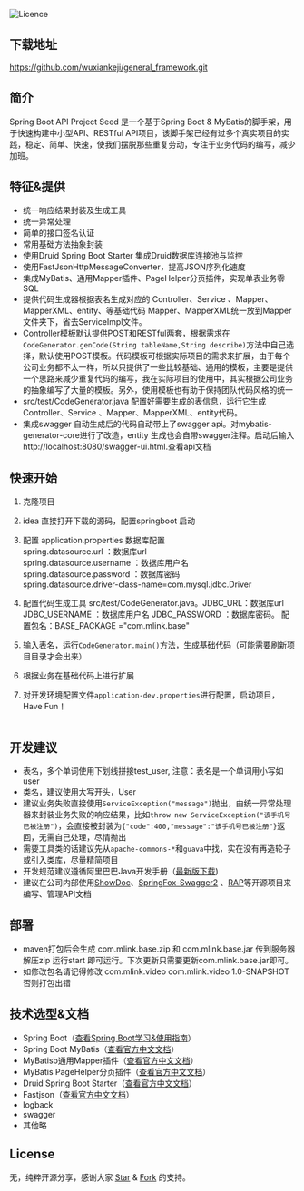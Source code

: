 ![Licence](https://img.shields.io/badge/licence-none-green.svg)

## 下载地址
https://github.com/wuxiankeji/general_framework.git

## 简介
Spring Boot API Project Seed 是一个基于Spring Boot & MyBatis的脚手架，用于快速构建中小型API、RESTful API项目，该脚手架已经有过多个真实项目的实践，稳定、简单、快速，使我们摆脱那些重复劳动，专注于业务代码的编写，减少加班。


## 特征&提供
- 统一响应结果封装及生成工具
- 统一异常处理
- 简单的接口签名认证
- 常用基础方法抽象封装
- 使用Druid Spring Boot Starter 集成Druid数据库连接池与监控
- 使用FastJsonHttpMessageConverter，提高JSON序列化速度
- 集成MyBatis、通用Mapper插件、PageHelper分页插件，实现单表业务零SQL
- 提供代码生成器根据表名生成对应的 Controller、Service 、Mapper、MapperXML、entity、等基础代码 Mapper、MapperXML统一放到Mapper文件夹下，省去ServiceImpl文件。
- Controller模板默认提供POST和RESTful两套，根据需求在```CodeGenerator.genCode(String tableName,String describe)```方法中自己选择，默认使用POST模板。代码模板可根据实际项目的需求来扩展，由于每个公司业务都不太一样，所以只提供了一些比较基础、通用的模板，主要是提供一个思路来减少重复代码的编写，我在实际项目的使用中，其实根据公司业务的抽象编写了大量的模板。另外，使用模板也有助于保持团队代码风格的统一
- src/test/CodeGenerator.java  配置好需要生成的表信息，运行它生成 Controller、Service 、Mapper、MapperXML、entity代码。
- 集成swagger 自动生成后的代码自动带上了swagger api。对mybatis-generator-core进行了改造，entity 生成也会自带swagger注释。启动后输入http://localhost:8080/swagger-ui.html.查看api文档

## 快速开始
1. 克隆项目 <br>
2. idea 直接打开下载的源码，配置springboot 启动<br>
3. 配置 application.properties 数据库配置 <br>
   spring.datasource.url       ：数据库url<br>
   spring.datasource.username  ：数据库用户名<br>
   spring.datasource.password  ：数据库密码<br>
   spring.datasource.driver-class-name=com.mysql.jdbc.Driver<br>

4. 配置代码生成工具 src/test/CodeGenerator.java。JDBC_URL：数据库url  JDBC_USERNAME ：数据库用户名  JDBC_PASSWORD ：数据库密码。 配置包名：BASE_PACKAGE ="com.mlink.base"<br>
5. 输入表名，运行```CodeGenerator.main()```方法，生成基础代码（可能需要刷新项目目录才会出来）<br>
6. 根据业务在基础代码上进行扩展<br>
7. 对开发环境配置文件```application-dev.properties```进行配置，启动项目，Have Fun！<br>
 
## 开发建议
- 表名，多个单词使用下划线拼接test_user, 注意：表名是一个单词用小写如 user
- 类名，建议使用大写开头，User
- 建议业务失败直接使用```ServiceException("message")```抛出，由统一异常处理器来封装业务失败的响应结果，比如```throw new ServiceException("该手机号已被注册")```，会直接被封装为```{"code":400,"message":"该手机号已被注册"}```返回，无需自己处理，尽情抛出
- 需要工具类的话建议先从```apache-commons-*```和```guava```中找，实在没有再造轮子或引入类库，尽量精简项目
- 开发规范建议遵循阿里巴巴Java开发手册（[最新版下载](https://github.com/lihengming/java-codes/blob/master/shared-resources/%E9%98%BF%E9%87%8C%E5%B7%B4%E5%B7%B4Java%E5%BC%80%E5%8F%91%E6%89%8B%E5%86%8CV1.3.0.pdf))
- 建议在公司内部使用[ShowDoc](https://github.com/star7th/showdoc)、[SpringFox-Swagger2](https://github.com/springfox/springfox) 、[RAP](https://github.com/thx/RAP)等开源项目来编写、管理API文档

## 部署

- maven打包后会生成 com.mlink.base.zip 和 com.mlink.base.jar  传到服务器解压zip 运行start 即可运行。下次更新只需要更新com.mlink.base.jar即可。
- 如修改包名请记得修改
    <groupId>com.mlink.video</groupId>
    <artifactId>com.mlink.video</artifactId>
    <version>1.0-SNAPSHOT</version>
  否则打包出错
## 技术选型&文档
- Spring Boot（[查看Spring Boot学习&使用指南](http://www.jianshu.com/p/1a9fd8936bd8)）
- Spring Boot MyBatis（[查看官方中文文档](http://www.mybatis.org/mybatis-3/zh/index.html)）
- MyBatisb通用Mapper插件（[查看官方中文文档](https://mapperhelper.github.io/docs/)）
- MyBatis PageHelper分页插件（[查看官方中文文档](https://pagehelper.github.io/)）
- Druid Spring Boot Starter（[查看官方中文文档](https://github.com/alibaba/druid/tree/master/druid-spring-boot-starter/)）
- Fastjson（[查看官方中文文档](https://github.com/Alibaba/fastjson/wiki/%E9%A6%96%E9%A1%B5)）
- logback 
- swagger
- 其他略

## License
无，纯粹开源分享，感谢大家 [Star](https://github.com/lihengming/spring-boot-api-project-seed/stargazers) & [Fork](https://github.com/lihengming/spring-boot-api-project-seed/network/members) 的支持。
